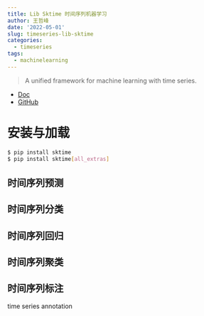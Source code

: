 ```yaml
---
title: Lib Sktime 时间序列机器学习
author: 王哲峰
date: '2022-05-01'
slug: timeseries-lib-sktime
categories:
  - timeseries
tags:
  - machinelearning
---
```


> A unified framework for machine learning with time series.

* [Doc](https://www.sktime.org/en/stable/)
* [GitHub](https://github.com/sktime/sktime)


# 安装与加载

```bash
$ pip install sktime
$ pip install sktime[all_extras]
```

## 时间序列预测



## 时间序列分类


## 时间序列回归


## 时间序列聚类


## 时间序列标注

time series annotation